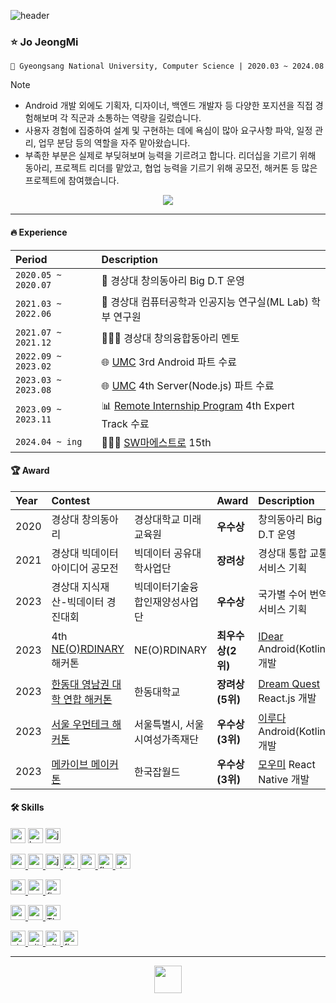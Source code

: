 ![header](https://capsule-render.vercel.app/api?type=waving&color=16de46&height=180&section=header&text=🍀%20Android%20Developer&fontSize=40&fontColor=ffffff&animation=fadeIn&fontAlignY=36)

### ⭐ Jo JeongMi
```
🏫 Gyeongsang National University, Computer Science | 2020.03 ~ 2024.08
```

> [!note]
> - Android 개발 외에도 기획자, 디자이너, 백엔드 개발자 등 다양한 포지션을 직접 경험해보며 각 직군과 소통하는 역량을 길렀습니다.
> - 사용자 경험에 집중하여 설계 및 구현하는 데에 욕심이 많아 요구사항 파악, 일정 관리, 업무 분담 등의 역할을 자주 맡아왔습니다.
> - 부족한 부분은 실제로 부딪혀보며 능력을 기르려고 합니다. 리더십을 기르기 위해 동아리, 프로젝트 리더를 맡았고, 협업 능력을 기르기 위해 공모전, 해커톤 등 많은 프로젝트에 참여했습니다.

<div align=center>
 <a href="https://hits.seeyoufarm.com"><img src="https://hits.seeyoufarm.com/api/count/incr/badge.svg?url=https%3A%2F%2Fgithub.com%2Fjung0115&count_bg=%233DDC84&title_bg=%238DA497&icon=icloud.svg&icon_color=%23ECECEC&title=jmi&edge_flat=false"/></a>
 <!-- <a href="https://wakatime.com/@e4fae065-b841-4d46-aa62-c4596ce276b8"><img src="https://wakatime.com/badge/user/e4fae065-b841-4d46-aa62-c4596ce276b8.svg" alt="Total time coded since May 4 2023" /></a> -->
</div>

---

#### 🔥 Experience
| Period | Description |
| :------------ | :------------ |
| `2020.05 ~ 2020.07` | 📝 경상대 창의동아리 Big D.T 운영 |
| `2021.03 ~ 2022.06` | 🥼 경상대 컴퓨터공학과 인공지능 연구실(ML Lab) 학부 연구원 |
| `2021.07 ~ 2021.12` | 👩🏻‍🏫 경상대 창의융합동아리 멘토 |
| `2022.09 ~ 2023.02` | 🌐 [UMC](https://www.instagram.com/uni_makeus_challenge/) 3rd Android 파트 수료 |
| `2023.03 ~ 2023.08` | 🌐 [UMC](https://www.instagram.com/uni_makeus_challenge/) 4th Server(Node.js) 파트 수료 |
| `2023.09 ~ 2023.11` | 📊 [Remote Internship Program](https://linktr.ee/remote_internship?fbclid=PAAabSKjhI0VrutB6zwGXTUxUbxlv6L0LEsCKeF37Otx9w25eaFoQvh0ZoXWo) 4th Expert Track 수료 |
| `2024.04 ~ ing` | 👩🏻‍💻 [SW마에스트로](https://www.swmaestro.org/sw/main/main.do) 15th |

#### 🏆 Award
| Year | Contest | | Award | Description |
| :------------ | :------------ | :------------ | :------------ | :------------ |
| 2020 | 경상대 창의동아리 | 경상대학교 미래교육원 | **우수상** | 창의동아리 Big D.T 운영 |
| 2021 | 경상대 빅데이터 아이디어 공모전 | 빅데이터 공유대학사업단 | **장려상** | 경상대 통합 교통 서비스 기획 |
| 2023 | 경상대 지식재산-빅데이터 경진대회 | 빅데이터기술융합인재양성사업단 | **우수상** | 국가별 수어 번역 서비스 기획 |
| 2023 | 4th [NE(O)RDINARY](https://demoday.neordinary.co.kr/) 해커톤 | NE(O)RDINARY | **최우수상(2위)** | [IDear](https://github.com/Nbti/IDear_AOS) Android(Kotlin) 개발 |
| 2023 | [한동대 영남권 대학 연합 해커톤](https://github.com/DREAMLANDTHON) | 한동대학교 | **장려상(5위)** | [Dream Quest](https://github.com/DREAMLANDTHON/DreamQuest_Front) React.js 개발 |
| 2023 | [서울 우먼테크 해커톤](http://www.sw-hackathon.com/) | 서울특별시, 서울시여성가족재단 | **우수상(3위)** | [이루다](https://github.com/womentech-hackathon/Womentech_AOS) Android(Kotlin) 개발 |
| 2023 | [메카이브 메이커톤](https://www.koreajobworld.or.kr/boardView.do?bid=5&mid=45&idx=47095&rnum=1&pageNo=1&pageType=&site=10&portalMenuNo=40&searchField=0&searchString=%EB%A9%94%EC%9D%B4%EC%BB%A4%ED%86%A4) | 한국잡월드 | **우수상(3위)** | [모우미](https://github.com/Makive-moumi/Moumi_RN) React Native 개발 |

#### 🛠️ Skills
<div align="left">
 
<a href="https://developer.android.com" target="_blank" style="text-decoration: none;" rel="noreferrer"> <img src="http://img.shields.io/badge/-Android_Studio-3DDC84?style=for-the-badge&logo=Android%20Studio&logoColor=white" alt="android" height="24"/> </a> <!-- 안드로이드 -->
<a href="https://kotlinlang.org" target="_blank"  style="text-decoration: none;" rel="noreferrer"> <img src="http://img.shields.io/badge/-Kotlin-7f52ff?style=for-the-badge&logo=Kotlin&logoColor=white" alt="kotlin" height="24"/> </a> <!-- Kotlin -->
<a href="https://www.java.com" target="_blank" style="text-decoration: none;" rel="noreferrer"> <img src="https://img.shields.io/badge/java-007396?style=for-the-badge&logo=java&logoColor=white" alt="java" height="24"/> </a> <!-- Java -->

<a href="https://reactjs.org/" target="_blank" rel="noreferrer"> <img src="https://img.shields.io/badge/react-61DAFB?style=for-the-badge&logo=react&logoColor=black" alt="react" height="24"/> </a> <!--React -->
<a href="https://reactnative.dev/" target="_blank" rel="noreferrer"> <img src="https://img.shields.io/badge/react_native-282C34?style=for-the-badge&logo=react&logoColor=#61DAFB" alt="reactnative" height="24"/> </a> <!-- ReactNative -->
<a href="https://developer.mozilla.org/en-US/docs/Web/JavaScript" target="_blank" rel="noreferrer"> <img src="http://img.shields.io/badge/-Javascript-f7e018?style=for-the-badge&logo=javascript&logoColor=black" alt="javascript" height="24"/> </a> <!-- JavaScript -->
<a href="https://www.w3.org/html/" target="_blank" rel="noreferrer"> <img src="http://img.shields.io/badge/-HTML5-f06529?style=for-the-badge&logo=HTML5&logoColor=white" alt="html5" height="24"/> </a> <!-- HTML -->
<a href="https://www.w3schools.com/css/" target="_blank" rel="noreferrer"> <img src="http://img.shields.io/badge/-CSS3-1572b6?style=for-the-badge&logo=CSS3" alt="css3" height="24"/> </a> <!-- CSS -->
<a href="https://flutter.dev" target="_blank" rel="noreferrer"> <img src="https://img.shields.io/badge/flutter-02569B?style=for-the-badge&logo=flutter&logoColor=white" alt="flutter" height="24"/> </a> <!-- Flutter -->
<a href="https://dart.dev" target="_blank" rel="noreferrer"> <img src="https://img.shields.io/badge/dart-0175C2?style=for-the-badge&logo=dart&logoColor=white" alt="dart" height="24"/> </a> <!-- Dart -->

<a href="https://nodejs.org" target="_blank" rel="noreferrer"> <img src="http://img.shields.io/badge/-Node.js-333?style=for-the-badge&logo=Node.js" alt="nodejs" height="24"/> </a> <!-- Node.js -->
<a href="https://www.mysql.com/" target="_blank" rel="noreferrer"> <img src="https://img.shields.io/badge/MySQL-4479A1?style=for-the-badge&logo=MySQL&logoColor=white" alt="mysql" height="24"/> </a> <!-- MySQL -->
<a href="https://firebase.google.com/" target="_blank" rel="noreferrer"> <img src="http://img.shields.io/badge/-Firebase-2C384A?style=for-the-badge&logo=firebase" alt="firebase" height="24"/> </a> <!-- Firebase -->

<a href="https://www.python.org" target="_blank" rel="noreferrer"> <img src="http://img.shields.io/badge/-Python-3776ab?style=for-the-badge&logo=Python&logoColor=white" alt="python" height="24"/> </a> <!-- Python -->
<a href="https://www.cprogramming.com/" target="_blank" rel="noreferrer"> <img src="http://img.shields.io/badge/c-A8B9CC?style=for-the-badge&logo=c&logoColor=black" alt="c" height="24"/> </a> <!-- C언어 -->
<a href="https://threejs.org/" target="_blank" rel="noreferrer"> <img src="http://img.shields.io/badge/-Three.js-000000?style=for-the-badge&logo=threedotjs" alt="Three.js" height="24"/> </a> <!-- Three.js -->

<a href="https://code.visualstudio.com/" target="_blank" rel="noreferrer"> <img src="http://img.shields.io/badge/visual_studio_code-007ACC?style=for-the-badge&logo=visualstudiocode&logoColor=white" alt="visualstudiocode" height="24"/> </a> <!-- VS code -->
<a href="https://git-scm.com/" target="_blank" rel="noreferrer"> <img src="http://img.shields.io/badge/-Git-f05032?style=for-the-badge&logo=Git&logoColor=white" alt="git" height="24"/> </a> <!-- Git -->
<a href="https://github.com/" target="_blank" rel="noreferrer"> <img src="http://img.shields.io/badge/-Github-181717?style=for-the-badge&logo=Github&logoColor=white" alt="github" height="24"/> </a> <!-- Github -->
<a href="https://www.figma.com/" target="_blank" rel="noreferrer"> <img src="http://img.shields.io/badge/figma-F24E1E?style=for-the-badge&logo=figma&logoColor=white" alt="figma" height="24"/> </a> <!-- Figma -->

</div>

---
<div align=center>
 <a href="https://github.com/jung0115/jung0115/blob/main/project/README.md">
  <img height="44px" src="https://github.com/user-attachments/assets/efd94023-a734-48c6-8811-ed7278869d9f"/>
 </a>
</div>

<!--https://simpleicons.org/-->

